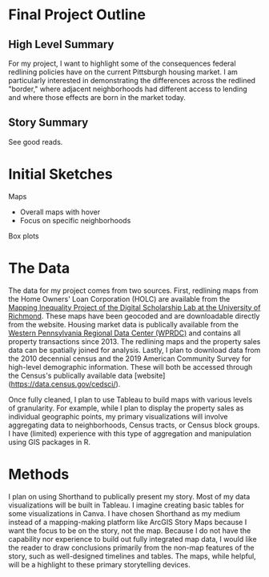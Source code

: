 # Final Project Outline

## High Level Summary
For my project, I want to highlight some of the consequences federal redlining policies have on the current Pittsburgh housing market. I am particularly interested in demonstrating the differences across the redlined "border," where adjacent neighborhoods had different access to lending and where those effects are born in the market today. 

## Story Summary
See good reads.

# Initial Sketches
Maps

  - Overall maps with hover
  - Focus on specific neighborhoods

Box plots

# The Data

The data for my project comes from two sources. First, redlining maps from the Home Owners' Loan Corporation (HOLC) are available from the [Mapping Inequality Project of the Digital Scholarship Lab at the University of Richmond](https://dsl.richmond.edu/panorama/redlining/#loc=5/39.1/-94.58). These maps have been geocoded and are downloadable directly from the website. Housing market data is publically available from the [Western Pennsylvania Regional Data Center (WPRDC)](https://data.wprdc.org/dataset/real-estate-sales) and contains all property transactions since 2013. The redlining maps and the property sales data can be spatially joined for analysis. Lastly, I plan to download data from the 2010 decennial census and the 2019 American Community Survey for high-level demographic information. These will both be accessed through the Census's publically available data [website] (https://data.census.gov/cedsci/).

Once fully cleaned, I plan to use Tableau to build maps with various levels of granularity. For example, while I plan to display the property sales as individual geographic points, my primary visualizations will involve aggregating data to neighborhoods, Census tracts, or Census block groups. I have (limited) experience with this type of aggregation and manipulation using GIS packages in R.

# Methods

I plan on using Shorthand to publically present my story. Most of my data visualizations will be built in Tableau. I imagine creating basic tables for some visualizations in Canva. I have chosen Shorthand as my medium instead of a mapping-making platform like ArcGIS Story Maps because I want the focus to be on the story, not the map. Because I do not have the capability nor experience to build out fully integrated map data, I would like the reader to draw conclusions primarily from the non-map features of the story, such as well-designed timelines and tables. The maps, while helpful, will be a highlight to these primary storytelling devices.  

